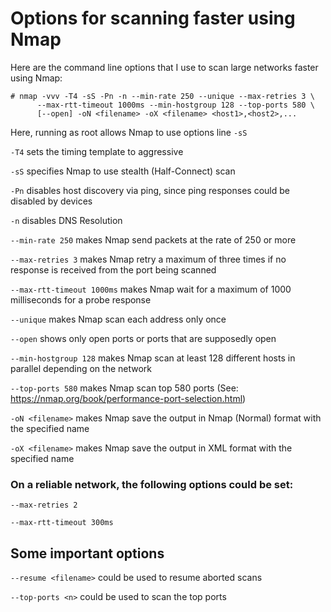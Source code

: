 # Options for scanning faster using Nmap


Here are the command line options that I use to scan large networks faster
using Nmap:


```shell
# nmap -vvv -T4 -sS -Pn -n --min-rate 250 --unique --max-retries 3 \
      --max-rtt-timeout 1000ms --min-hostgroup 128 --top-ports 580 \
      [--open] -oN <filename> -oX <filename> <host1>,<host2>,...
```

Here, running as root allows Nmap to use options line `-sS`

  `-T4` sets the timing template to aggressive

  `-sS` specifies Nmap to use stealth (Half-Connect) scan

  `-Pn` disables host discovery via ping, since ping responses could be
disabled by devices

  `-n` disables DNS Resolution

  `--min-rate 250` makes Nmap send packets at the rate of 250 or more

  `--max-retries 3` makes Nmap retry a maximum of three times if no response is
received from the port being scanned

  `--max-rtt-timeout 1000ms` makes Nmap wait for a maximum of 1000 milliseconds
for a probe response

  `--unique` makes Nmap scan each address only once

  `--open` shows only open ports or ports that are supposedly open

  `--min-hostgroup 128` makes Nmap scan at least 128 different hosts in
parallel depending on the network

  `--top-ports 580` makes Nmap scan top 580 ports
(See: https://nmap.org/book/performance-port-selection.html)

  `-oN <filename>` makes Nmap save the output in Nmap (Normal) format with the
specified name

  `-oX <filename>` makes Nmap save the output in XML format with the specified
name


### On a reliable network, the following options could be set:

  `--max-retries 2`

  `--max-rtt-timeout 300ms`


## Some important options

  `--resume <filename>` could be used to resume aborted scans

  `--top-ports <n>` could be used to scan the top <n> ports
